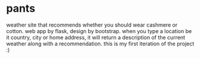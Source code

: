# pants
weather site that recommends whether you should wear cashmere or cotton. web app by flask, design by bootstrap. 
when you type a location be it country, city or home address, it will return a description of the current weather along with a recommendation.
this is my first iteration of the project :) 
